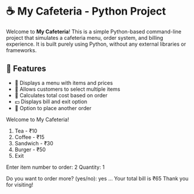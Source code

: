 # ☕ My Cafeteria - Python Project

Welcome to **My Cafeteria**! This is a simple Python-based command-line project that simulates a cafeteria menu, order system, and billing experience. It is built purely using Python, without any external libraries or frameworks.

## 🚀 Features

- 📝 Displays a menu with items and prices  
- 🛒 Allows customers to select multiple items  
- 🔢 Calculates total cost based on order  
- 💵 Displays bill and exit option  
- 🔁 Option to place another order

Welcome to My Cafeteria!
1. Tea        - ₹10
2. Coffee     - ₹15
3. Sandwich   - ₹30
4. Burger     - ₹50
5. Exit

Enter item number to order: 2
Quantity: 1

Do you want to order more? (yes/no): yes
...
Your total bill is ₹65
Thank you for visiting!


